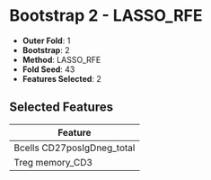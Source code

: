 # Bootstrap 2 - LASSO_RFE

- **Outer Fold**: 1
- **Bootstrap**: 2
- **Method**: LASSO_RFE
- **Fold Seed**: 43
- **Features Selected**: 2

## Selected Features

| Feature |
|---------|
| Bcells CD27posIgDneg_total |
| Treg memory_CD3 |

